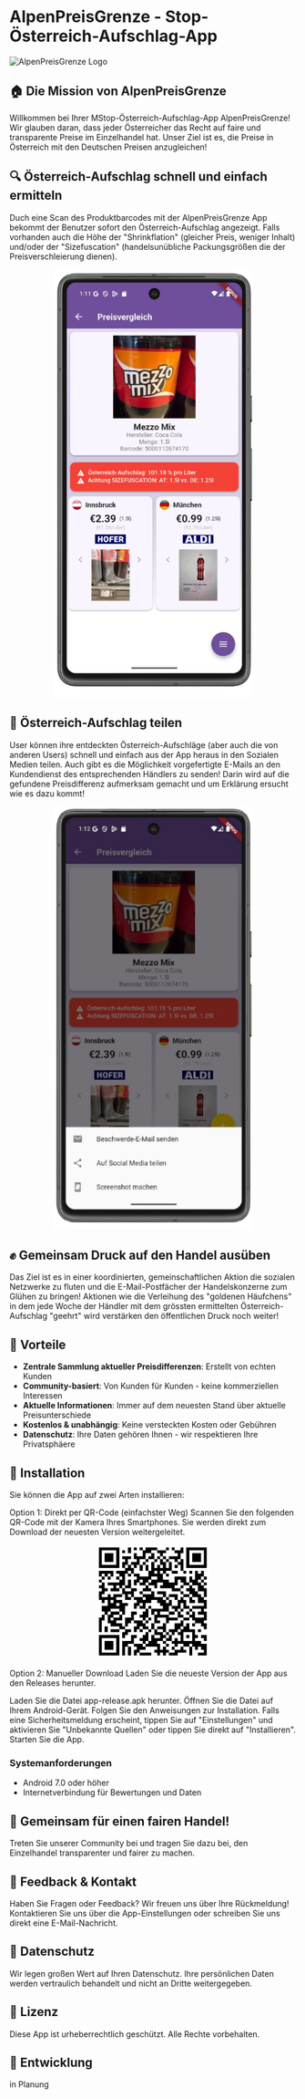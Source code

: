 
# AlpenPreisGrenze - Stop-Österreich-Aufschlag-App

![AlpenPreisGrenze Logo](assets/logos/alpenpreisgrenze.png)

## 🏠 Die Mission von AlpenPreisGrenze

Willkommen bei Ihrer MStop-Österreich-Aufschlag-App AlpenPreisGrenze! Wir glauben daran, dass jeder Österreicher das Recht auf faire und transparente Preise im Einzelhandel hat. Unser Ziel ist es, die Preise in Österreich mit den Deutschen Preisen anzugleichen!

## 🔍 Österreich-Aufschlag schnell und einfach ermitteln

Duch eine Scan des Produktbarcodes mit der AlpenPreisGrenze App bekommt der Benutzer sofort den 
Österreich-Aufschlag angezeigt. Falls vorhanden auch die Höhe der "Shrinkflation" (gleicher Preis, weniger Inhalt) und/oder der
"Sizefuscation" (handelsunübliche Packungsgrößen die der Preisverschleierung dienen).

<p align="center">
<img src="assets/compare-bg.png" alt="Österreich-Aufschlag entdecken" width="350">
</p>

## 🚀 Österreich-Aufschlag teilen

User können ihre entdeckten Österreich-Aufschläge (aber auch die von anderen Users) schnell und einfach aus der App heraus in den Sozialen Medien teilen. Auch gibt es die Möglichkeit vorgefertigte E-Mails an den Kundendienst des entsprechenden Händlers zu senden! Darin wird auf die gefundene Preisdifferenz aufmerksam gemacht und um Erklärung ersucht wie es dazu kommt! 

<p align="center">
<img src="assets/share-bg.png" alt="Entdeckungen teilen" width="350">
</p>

## ✊ Gemeinsam Druck auf den Handel ausüben

Das Ziel ist es in einer koordinierten, gemeinschaftlichen Aktion die sozialen Netzwerke zu fluten und die E-Mail-Postfächer der Handelskonzerne zum Glühen zu bringen! Aktionen wie die Verleihung des "goldenen Häufchens" in dem jede Woche der Händler mit dem grössten ermittelten Österreich-Aufschlag "geehrt" wird verstärken den öffentlichen Druck noch weiter! 

## 🌟 Vorteile

- **Zentrale Sammlung aktueller Preisdifferenzen**: Erstellt von echten Kunden
- **Community-basiert**: Von Kunden für Kunden - keine kommerziellen Interessen
- **Aktuelle Informationen**: Immer auf dem neuesten Stand über aktuelle Preisunterschiede
- **Kostenlos & unabhängig**: Keine versteckten Kosten oder Gebühren
- **Datenschutz**: Ihre Daten gehören Ihnen - wir respektieren Ihre Privatsphäere

## 📱 Installation

Sie können die App auf zwei Arten installieren:

Option 1: Direkt per QR-Code (einfachster Weg)
Scannen Sie den folgenden QR-Code mit der Kamera Ihres Smartphones. Sie werden direkt zum Download der neuesten Version weitergeleitet.

<p align="center">
<img src="assets/github-release-v1.0.6.png" alt="Installations-QR-Code" width="200">
</p>

Option 2: Manueller Download
Laden Sie die neueste Version der App aus den Releases herunter.

Laden Sie die Datei app-release.apk herunter.
Öffnen Sie die Datei auf Ihrem Android-Gerät.
Folgen Sie den Anweisungen zur Installation. Falls eine Sicherheitsmeldung erscheint, tippen Sie auf "Einstellungen" und aktivieren Sie "Unbekannte Quellen" oder tippen Sie direkt auf "Installieren".
Starten Sie die App.

### Systemanforderungen
- Android 7.0 oder höher
- Internetverbindung für Bewertungen und Daten

## 🤲 Gemeinsam für einen fairen Handel!

Treten Sie unserer Community bei und tragen Sie dazu bei, den Einzelhandel transparenter und fairer zu machen.

## 💬 Feedback & Kontakt

Haben Sie Fragen oder Feedback? Wir freuen uns über Ihre Rückmeldung! Kontaktieren Sie uns über die App-Einstellungen oder schreiben Sie uns direkt eine E-Mail-Nachricht.

## 🔐 Datenschutz

Wir legen großen Wert auf Ihren Datenschutz. Ihre persönlichen Daten werden vertraulich behandelt und nicht an Dritte weitergegeben.

## 📄 Lizenz

Diese App ist urheberrechtlich geschützt. Alle Rechte vorbehalten.

## 🚀 Entwicklung

in Planung